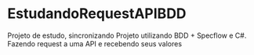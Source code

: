 # EstudandoRequestAPIBDD
Projeto de estudo, sincronizando Projeto utilizando BDD + Specflow e C#. Fazendo request a uma API e recebendo seus valores
